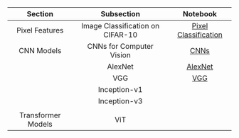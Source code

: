 |       Section      	|            Subsection            	|                                                          Notebook                                                          	|
|:------------------:	|:--------------------------------:	|:--------------------------------------------------------------------------------------------------------------------------:	|
|   Pixel Features   	| Image Classification on CIFAR-10 	| [Pixel Classification](https://github.com/Michael-M-Mike/Computer-Vision/blob/main/CIFAR10%20Image%20Classification.ipynb) 	|
|     CNN Models     	|     CNNs for Computer Vision     	|          [CNNs](https://github.com/Michael-M-Mike/Computer-Vision/blob/main/CNNs%20for%20Computer%20Vision.ipynb)          	|
|                    	|              AlexNet             	|                    [AlexNet](https://github.com/Michael-M-Mike/Computer-Vision/blob/main/AlexNet.ipynb)                    	|
|                    	|                VGG               	|                                                           [VGG]()                                                          	|
|                    	|             Inception-v1         	|                                                            []()                                                            	|
|                    	|             Inception-v3         	|                                                            []()                                                            	|
|                    	|                                  	|                                                            []()                                                            	|
| Transformer Models 	|                ViT               	|                                                                                                                            	|
